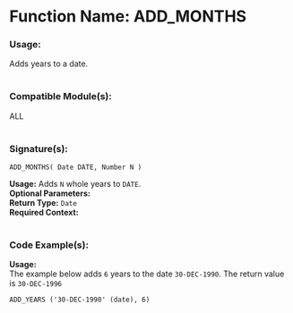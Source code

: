 # Function Name: ADD_MONTHS 

### Usage: 
Adds years to a date.
<br><br>

### Compatible Module(s):
ALL
<br><br>

### Signature(s):
```
ADD_MONTHS( Date DATE, Number N )
```
**Usage:** Adds `N` whole years to `DATE`.<br>
**Optional Parameters:**<br>
**Return Type:** `Date`<br>
**Required Context:**<br>
<br>

### Code Example(s):
**Usage:**<br>
The example below adds `6` years to the date `30-DEC-1990`. The return value is `30-DEC-1996`
```
ADD_YEARS ('30-DEC-1990' (date), 6)
```